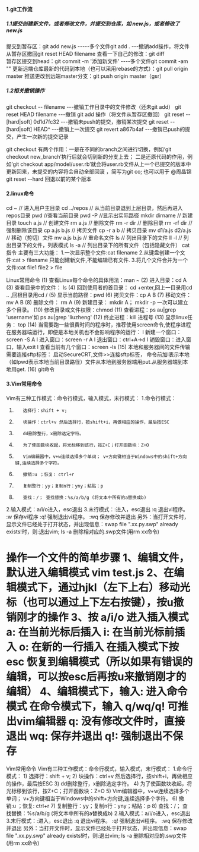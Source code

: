 #### 1.git工作流

##### 1.1提交创建新文件，或者修改文件，并提交到仓库，如 new.js，或者修改了new.js

提交到暂存区：git add new.js       -----多个文件git add . ---撤销add操作，将文件从暂存区撤回git reset HEAD filename
查看一下自己的修改：git diff       
暂存区提交到head：git commit -m '添加新文件'   ----多个文件git commit -am ""
更新远端仓库最新的代码到本地（也可以采用rebase的方式）：git pull origin master
推送更改到远端master分支：git push origin master（gsr）

##### 1.2相关撤销操作

git checkout  -- filename             ---撤销工作目录中的文件修改（还未git add）
git reset HEAD filename               ---撤销 git add 操作（将文件从暂存区撤回）
git reset --[hard|soft] 0d1d7fc32     ---撤销未push的提交，撤销某次提交
git reset --[hard|soft] HEAD^         ---撤销上一次提交
git revert  a867b4af                  ---撤销已push的提交，产生一次新的提交记录

git  checkout
有两个作用：一是在不同的branch之间进行切换，例如‘git checkout  new_branch’执行后就会切到新的分支上去；
二是还原代码的作用，例如’git  checkout  app/model/user.rb’就会将user.rb文件从上一个已提交的版本中更新回来，未提交的内容将会自动全部回滚 ，简写为git co;
也可以用于 @周晶锦
git  reset  --hard
回退以前的某个版本

#### 2.linux命令

cd ~          // 进入用户主目录
cd ../repos   // 从当前目录退到上层目录，然后再进入repos目录
pwd           //查看当前目录
pwd -P        //显示出实际路径
mkdir dirname // 新建目录
touch a.js    // 创建文件
rm a.js       // 删除文件
rm -r dir     // 删除目录
rm -rf dir    // 强制删除该目录
cp a.js b.js  // 拷贝文件
cp -r a b     // 拷贝目录
mv d1/a.js d2/a.js // 移动（剪切）文件
mv a.js b.js  // 重命名文件
ls            // 列出目录下的文件
ll -l         // 列出目录下的文件，列表模式
ls -a         // 列出目录下的所有文件（包括隐藏文件）
cat指令
主要有三大功能：
1.一次显示整个文件:cat filename
2.从键盘创建一个文件:cat > filename 只能创建新文件,不能编辑已有文件.
3.将几个文件合并为一个文件:cat file1 file2 > file

Linux常用命令
                   (1)              查看Linux每个命令的具体用法：man ~
                   (2)              进入目录：cd A
                   (3)              查看目录中的文件： ls
                   (4)              回到使用者的首目录： cd +enter,回上一目录用cd .. ,回根目录用cd /
                   (5)              显示当前路径：pwd
                   (6)              拷贝文件：cp A B
                   (7)              移动文件： mv A B
                   (8)              删除文件： rm A
                   (9)              新建目录： mkdir A； mkdir -p 一次可以建立多个目录。
                  (10)              修改目录或文件权限：chmod
                  (11)              查看进程：ps au|grep 'username'如 ps au|grep 'liuzheng'
                  (12)              终止进程：kill 进程号
                  (13)              显示linux任务： top
                  (14)              当需要跑一些很费时间的程序时，推荐使用screen命令,使程序进程在服务器端运行，即便是本地关机也不会影响程序的运行：
                                     l  新建一个窗口：screen -S A
                                     l  进入窗口：screen -r A
                                     l  退出窗口：ctrl+A->d
                                     l  销毁窗口：进入窗口，输入exit
                                     l  查看当前有几个窗口：screen -ls
                  (15)               本地和服务器间的文件传输需要连接sftp标签：
                                     启动SecureCRT,文件>>连接sftp标签， 命令前加l表示本地（如lpwd表示本地当前目录路径）文件从本地到服务器端用put.从服务器端到本地用get.
                  (16)              git命令
#### 3.Vim常用命令

Vim有三种工作模式：命令行模式，输入模式，末行模式：
1.命令行模式：
  1)        选择行：shift + v;
  2)        块操作：ctrl+v 然后选择行，按shift+i，再做相应的操作，最后按ESC
  3)        dd删除整行，x删除选定字符。
  4)        为了使函数块收起，将光标移到该行，按Z+C；打开函数块：Z+O
  5)        Vim编辑器中，v+w连续选择多个单词； v+方向键相当于Windows中的shift+方向键,连续选择多个字符。
  6)        撤销:u ；恢复: ctrl+r
  7)        复制整行：yy；复制n行：yny；粘贴：p
  8)        查找：/； 查找替换：%s/a/b/g (将文本中所有的a替换成b)
2.输入模式：a/i/o进入，esc退出
3.末行模式：:进入，esc退出
                   :q 退出vi程序。
                   :w  保存vi程序
                   :q! 强制退出vi程序。
                   :wq 保存修改并退出
 另外：当打开文件时，显示文件已经处于打开状态，并出现信息：swap file ".xx.py.swp" already exists!时，则:退出vim; ls -a 删除相对应的.swp文件(用rm xx命令)

操作一个文件的简单步骤
1、编辑文件，默认进入编辑模式
vim test.js
2、在编辑模式下，通过hjkl（左下上右）移动光标（也可以通过上下左右按键），按u撤销刚才的操作
3、按 a/i/o 进入插入模式
a: 在当前光标后插入
i: 在当前光标前插入
o: 在新的一行插入
在插入模式下按 esc 恢复到编辑模式（所以如果有错误的编辑，可以按esc后再按u来撤销刚才的编辑）
4、编辑模式下，输入: 进入命令模式
在命令模式下，输入 q/wq/q! 可推出vim编辑器
q: 没有修改文件时，直接退出
wq: 保存并退出
q!: 强制退出不保存
=================
Vim常用命令
      Vim有三种工作模式：命令行模式，输入模式，末行模式：
      1.命令行模式：
        1)        选择行：shift + v;
        2)        块操作：ctrl+v 然后选择行，按shift+i，再做相应的操作，最后按ESC
        3)        dd删除整行，x删除选定字符。
        4)        为了使函数块收起，将光标移到该行，按Z+C；打开函数块：Z+O
        5)        Vim编辑器中，v+w连续选择多个单词； v+方向键相当于Windows中的shift+方向键,连续选择多个字符。
        6)        撤销:u ；恢复: ctrl+r
        7)        复制整行：yy；复制n行：yny；粘贴：p
        8)        查找：/； 查找替换：%s/a/b/g (将文本中所有的a替换成b)
      2.输入模式：a/i/o进入，esc退出
      3.末行模式：:进入，esc退出
                         :q 退出vi程序。
                         :q! 强制退出vi程序。
                         :wq 保存修改并退出
       另外：当打开文件时，显示文件已经处于打开状态，并出现信息：swap file ".xx.py.swp" already exists!时，则:退出vim; ls -a 删除相对应的.swp文件(用rm xx命令)
